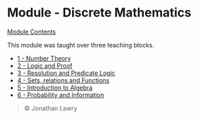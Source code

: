# Module - Discrete Mathematics <!-- omit in toc-->

[Module Contents](../../README.md)

This module was taught over three teaching blocks.

- [1 - Number Theory](./01numtheory/index)
- [2 - Logic and Proof](./02logicproof/index)
- [3 - Resolution and Predicate Logic](./03predicates/index)
- [4 - Sets, relations and Functions](./04sets/index)
- [5 - Introduction to Algebra](./05algebra/index)
- [6 - Probability and Information](./06probability/index)

> &copy; Jonathan Lawry
